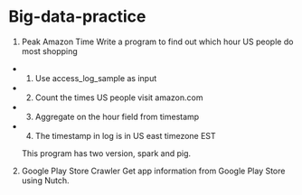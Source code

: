 # Big-data-practice

1. Peak Amazon Time
Write a program to find out which hour US people do most shopping
 * 1. Use access_log_sample as input
 * 2. Count the times US people visit amazon.com
 * 3. Aggregate on the hour field from timestamp
 * 4. The timestamp in log is in US east timezone EST

	This program has two version, spark and pig.

2. Google Play Store Crawler
Get app information from Google Play Store using Nutch.
